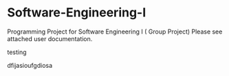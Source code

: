 # Software-Engineering-I
Programming Project for Software Engineering I ( Group Project)
Please see attached user documentation.

testing 

dfijasioufgdiosa

